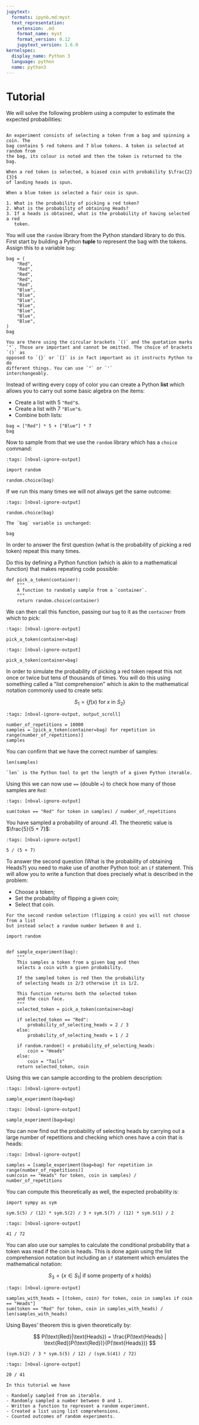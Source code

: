 ```yaml
---
jupytext:
  formats: ipynb,md:myst
  text_representation:
    extension: .md
    format_name: myst
    format_version: 0.12
    jupytext_version: 1.6.0
kernelspec:
  display_name: Python 3
  language: python
  name: python3
---
```


# Tutorial

We will solve the following problem using a computer to estimate the expected
probabilities:

```{admonition} Problem

An experiment consists of selecting a token from a bag and spinning a coin. The
bag contains 5 red tokens and 7 blue tokens. A token is selected at random from
the bag, its colour is noted and then the token is returned to the bag.

When a red token is selected, a biased coin with probability $\frac{2}{3}$
of landing heads is spun.

When a blue token is selected a fair coin is spun.

1. What is the probability of picking a red token?
2. What is the probability of obtaining Heads?
3. If a heads is obtained, what is the probability of having selected a red
   token.
```

You will use the `random` library from the Python standard library to do this.
First start by building a Python **tuple** to represent the bag with the
tokens. Assign this to a variable `bag`:

```{code-cell} ipython3
bag = (
    "Red",
    "Red",
    "Red",
    "Red",
    "Red",
    "Blue",
    "Blue",
    "Blue",
    "Blue",
    "Blue",
    "Blue",
    "Blue",
)
bag
```

```{attention}
You are there using the circular brackets `()` and the quotation marks
`"`. Those are important and cannot be omitted. The choice of brackets `()` as
opposed to `{}` or `[]` is in fact important as it instructs Python to do
different things. You can use `"` or `'`
interchangeably.
```

Instead of writing every copy of color you can create a Python **list** which allows
you to carry out some basic algebra on the items:

- Create a list with 5 `"Red"`s.
- Create a list with 7 `"Blue"`s.
- Combine both lists:

```{code-cell} ipython3
bag = ["Red"] * 5 + ["Blue"] * 7
bag
```

Now to sample from that we use the `random` library which has a `choice`
command:

```{code-cell} ipython3
:tags: [nbval-ignore-output]

import random

random.choice(bag)
```

If we run this many times we will not always get the same outcome:

```{code-cell} ipython3
:tags: [nbval-ignore-output]

random.choice(bag)
```

```{attention}
The `bag` variable is unchanged:
```

```{code-cell} ipython3
bag
```

In order to answer the first question (what is the probability of picking a red
token) repeat this many times.

Do this by defining a Python function (which is akin to a mathematical
function) that makes repeating code possible:

```{code-cell} ipython3
def pick_a_token(container):
    """
    A function to randomly sample from a `container`.
    """
    return random.choice(container)
```

We can then call this function, passing our `bag` to it as the `container` from
which to pick:

```{code-cell} ipython3
:tags: [nbval-ignore-output]

pick_a_token(container=bag)
```

```{code-cell} ipython3
:tags: [nbval-ignore-output]

pick_a_token(container=bag)
```

In order to simulate the probability of picking a red token repeat
this not once or twice but tens of thousands of times. You will do this using
something called a "list comprehension" which is akin to the mathematical
notation commonly used to create sets:

$$
    S_1 = \{f(x)\text{ for }x\text{ in }S_2\}
$$

```{code-cell} ipython3
:tags: [nbval-ignore-output, output_scroll]

number_of_repetitions = 10000
samples = [pick_a_token(container=bag) for repetition in range(number_of_repetitions)]
samples
```

You can confirm that we have the correct number of samples:

```{code-cell} ipython3
len(samples)
```

```{attention}
`len` is the Python tool to get the length of a given Python iterable.
```

Using this we can now use `==` (double `=`) to check how many of those samples are `Red`:

```{code-cell} ipython3
:tags: [nbval-ignore-output]

sum(token == "Red" for token in samples) / number_of_repetitions
```

You have sampled a probability of around .41. The theoretic value is $\frac{5}{5 +
7}$:

```{code-cell} ipython3
:tags: [nbval-ignore-output]

5 / (5 + 7)
```

To answer the second question (What is the probability of obtaining Heads?) you
need to make use of another Python tool: an `if` statement. This will allow you
to write a function that does precisely what is described in the problem:

- Choose a token;
- Set the probability of flipping a given coin;
- Select that coin.

```{attention}
For the second random selection (flipping a coin) you will not choose from a list
but instead select a random number between 0 and 1.
```

```{code-cell} ipython3
import random


def sample_experiment(bag):
    """
    This samples a token from a given bag and then
    selects a coin with a given probability.

    If the sampled token is red then the probability
    of selecting heads is 2/3 otherwise it is 1/2.

    This function returns both the selected token
    and the coin face.
    """
    selected_token = pick_a_token(container=bag)

    if selected_token == "Red":
        probability_of_selecting_heads = 2 / 3
    else:
        probability_of_selecting_heads = 1 / 2

    if random.random() < probability_of_selecting_heads:
        coin = "Heads"
    else:
        coin = "Tails"
    return selected_token, coin
```

Using this we can sample according to the problem description:

```{code-cell} ipython3
:tags: [nbval-ignore-output]

sample_experiment(bag=bag)
```

```{code-cell} ipython3
:tags: [nbval-ignore-output]

sample_experiment(bag=bag)
```

You can now find out the probability of selecting heads by carrying out a large
number of repetitions and checking which ones have a coin that is heads:

```{code-cell} ipython3
:tags: [nbval-ignore-output]

samples = [sample_experiment(bag=bag) for repetition in range(number_of_repetitions)]
sum(coin == "Heads" for token, coin in samples) / number_of_repetitions
```

You can compute this theoretically as well, the expected probability is:

```{code-cell} ipython3
import sympy as sym

sym.S(5) / (12) * sym.S(2) / 3 + sym.S(7) / (12) * sym.S(1) / 2
```

```{code-cell} ipython3
:tags: [nbval-ignore-output]

41 / 72
```

You can also use our samples to calculate the conditional probability that a
token was read if the coin is heads. This is done again using the list
comprehension notation but including an `if` statement which
emulates the mathematical notation:

$$
    S_3 = \{x \in S_1  | \text{ if some property of \(x\) holds}\}
$$

```{code-cell} ipython3
:tags: [nbval-ignore-output]

samples_with_heads = [(token, coin) for token, coin in samples if coin == "Heads"]
sum(token == "Red" for token, coin in samples_with_heads) / len(samples_with_heads)
```

Using Bayes' theorem this is given theoretically by:

$$
    P(\text{Red}|\text{Heads}) = \frac{P(\text{Heads} | \text{Red})P(\text{Red})}{P(\text{Heads})}
$$

```{code-cell} ipython3
(sym.S(2) / 3 * sym.S(5) / 12) / (sym.S(41) / 72)
```

```{code-cell} ipython3
:tags: [nbval-ignore-output]

20 / 41
```

```{important}
In this tutorial we have

- Randomly sampled from an iterable.
- Randomly sampled a number between 0 and 1.
- Written a function to represent a random experiment.
- Created a list using list comprehensions.
- Counted outcomes of random experiments.
```
